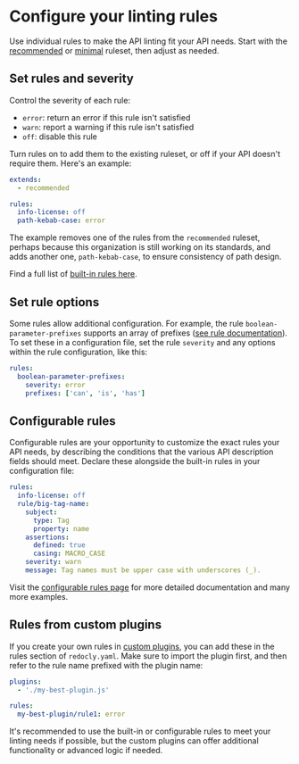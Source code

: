 # Configure your linting rules

Use individual rules to make the API linting fit your API needs. Start with the [recommended](../rules/recommended.md) or [minimal](../rules/minimal.md) ruleset, then adjust as needed.

## Set rules and severity

Control the severity of each rule:

- `error`: return an error if this rule isn't satisfied
- `warn`: report a warning if this rule isn't satisfied
- `off`: disable this rule

Turn rules on to add them to the existing ruleset, or off if your API doesn't require them. Here's an example:

```yaml
extends:
  - recommended

rules:
  info-license: off
  path-kebab-case: error
```

The example removes one of the rules from the `recommended` ruleset, perhaps because this organization is still working on its standards, and adds another one, `path-kebab-case`, to ensure consistency of path design.

Find a full list of [built-in rules here](../rules/built-in-rules.md).

## Set rule options

Some rules allow additional configuration. For example, the rule `boolean-parameter-prefixes` supports an array of prefixes ([see rule documentation](../rules/boolean-parameter-prefixes.md)). To set these in a configuration file, set the rule `severity` and any options within the rule configuration, like this:

```yaml
rules:
  boolean-parameter-prefixes:
    severity: error
    prefixes: ['can', 'is', 'has']
```

## Configurable rules

Configurable rules are your opportunity to customize the exact rules your API needs, by describing the conditions that the various API description fields should meet. Declare these alongside the built-in rules in your configuration file:

```yaml
rules:
  info-license: off
  rule/big-tag-name:
    subject:
      type: Tag
      property: name
    assertions:
      defined: true
      casing: MACRO_CASE
    severity: warn
    message: Tag names must be upper case with underscores (_).
```

Visit the [configurable rules page](../rules/configurable-rules.md) for more detailed documentation and many more examples.

## Rules from custom plugins

If you create your own rules in [custom plugins](../custom-plugins/custom-rules.md), you can add these in the rules section of `redocly.yaml`. Make sure to import the plugin first, and then refer to the rule name prefixed with the plugin name:

```yaml
plugins:
  - './my-best-plugin.js'

rules:
  my-best-plugin/rule1: error
```

It's recommended to use the built-in or configurable rules to meet your linting needs if possible, but the custom plugins can offer additional functionality or advanced logic if needed.
